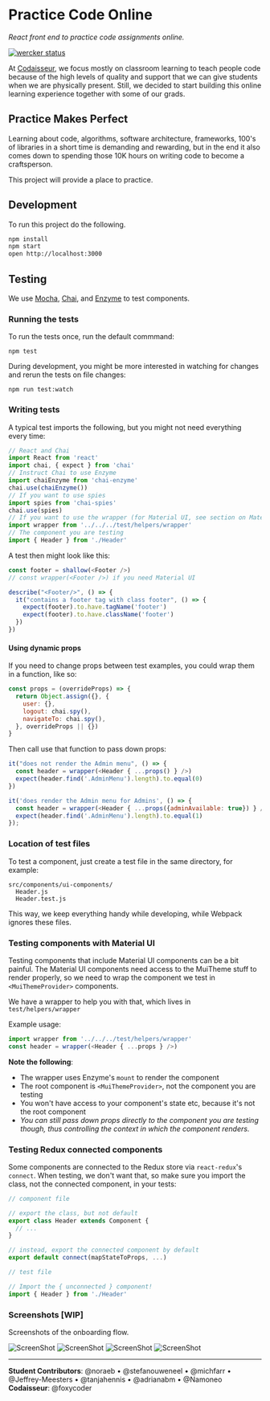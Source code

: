 # Practice Code Online
_React front end to practice code assignments online._

[![wercker status](https://app.wercker.com/status/7d7100cfda032403bb3aaa0880b58922/s/master "wercker status")](https://app.wercker.com/project/byKey/7d7100cfda032403bb3aaa0880b58922)

At [Codaisseur][codaisseur], we focus mostly on classroom learning to teach
people code because of the high levels of quality and support that we can give
students when we are physically present. Still, we decided to start building
this online learning experience together with some of our grads.

## Practice Makes Perfect

Learning about code, algorithms, software architecture, frameworks, 100's of
libraries in a short time is demanding and rewarding, but in the end it also
comes down to spending those 10K hours on writing code to become a craftsperson.

This project will provide a place to practice.

## Development

To run this project do the following.

```bash
npm install
npm start
open http://localhost:3000
```

## Testing

We use [Mocha](https://mochajs.org/), [Chai](http://chaijs.com/), and [Enzyme](http://airbnb.io/enzyme/docs/api/index.html) to test components.

### Running the tests

To run the tests once, run the default commmand:

```
npm test
```

During development, you might be more interested in watching for changes and
rerun the tests on file changes:

```
npm run test:watch
```

### Writing tests

A typical test imports the following, but you might not need everything every
time:

```js
// React and Chai
import React from 'react'
import chai, { expect } from 'chai'
// Instruct Chai to use Enzyme
import chaiEnzyme from 'chai-enzyme'
chai.use(chaiEnzyme())
// If you want to use spies
import spies from 'chai-spies'
chai.use(spies)
// If you want to use the wrapper (for Material UI, see section on Material UI below)
import wrapper from '../../../test/helpers/wrapper'
// The component you are testing
import { Header } from './Header'
```

A test then might look like this:

```js
const footer = shallow(<Footer />)
// const wrapper(<Footer />) if you need Material UI

describe("<Footer/>", () => {
  it("contains a footer tag with class footer", () => {
    expect(footer).to.have.tagName('footer')
    expect(footer).to.have.className('footer')
  })
})
```

#### Using dynamic props

If you need to change props between test examples, you could wrap them in a function,
like so:

```js
const props = (overrideProps) => {
  return Object.assign({}, {
    user: {},
    logout: chai.spy(),
    navigateTo: chai.spy(),
  }, overrideProps || {})
}
```

Then call use that function to pass down props:

```js
it("does not render the Admin menu", () => {
  const header = wrapper(<Header { ...props() } />)
  expect(header.find('.AdminMenu').length).to.equal(0)
})

it('does render the Admin menu for Admins', () => {
  const header = wrapper(<Header { ...props({adminAvailable: true}) } />)
  expect(header.find('.AdminMenu').length).to.equal(1)
});
```

### Location of test files

To test a component, just create a test file in the same directory, for example:

```
src/components/ui-components/
  Header.js
  Header.test.js
```

This way, we keep everything handy while developing, while Webpack ignores these
files.

### Testing components with Material UI

Testing components that include Material UI components can be a bit painful.
The Material UI components need access to the MuiTheme stuff to render properly,
so we need to wrap the component we test in `<MuiThemeProvider>` components.

We have a wrapper to help you with that, which lives in `test/helpers/wrapper`

Example usage:

```js
import wrapper from '../../../test/helpers/wrapper'
const header = wrapper(<Header { ...props } />)
```

**Note the following**:

  - The wrapper uses Enzyme's `mount` to render the component
  - The root component is `<MuiThemeProvider>`, not the component you are testing
  - You won't have access to your component's state etc, because it's not the root component
  - _You can still pass down props directly to the component you are testing though, thus
    controlling the context in which the component renders._

### Testing Redux connected components

Some components are connected to the Redux store via `react-redux`'s `connect`.
When testing, we don't want that, so make sure you import the class, not the
connected component, in your tests:

```js
// component file

// export the class, but not default
export class Header extends Component {
  // ...
}

// instead, export the connected component by default
export default connect(mapStateToProps, ...)
```

```js
// test file

// Import the { unconnected } component!
import { Header } from './Header'
```

### Screenshots [WIP]
Screenshots of the onboarding flow. 

![ScreenShot](https://cloud.githubusercontent.com/assets/20054414/21008268/42327f84-bd41-11e6-8175-059710119151.png)
![ScreenShot](https://cloud.githubusercontent.com/assets/20054414/21008302/74c14e12-bd41-11e6-918f-e54b9b64f4fa.png)
![ScreenShot](https://cloud.githubusercontent.com/assets/20054414/21008314/816212fa-bd41-11e6-9877-7ec3ff18e6b0.png)
![ScreenShot](https://cloud.githubusercontent.com/assets/20054414/21008320/8b3e24bc-bd41-11e6-9e71-2daf80060d83.png)


------------------

**Student Contributors**: @noraeb • @stefanouweneel • @michfarr • @Jeffrey-Meesters • @tanjahennis • @adrianabm • @Namoneo 
**Codaisseur**: @foxycoder

[codaisseur]: https://www.codaisseur.com
